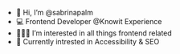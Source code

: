 - 👋 Hi, I’m @sabrinapalm
- 💻 Frontend Developer @Knowit Experience
- 👩🏻‍💻 I’m interested in all things frontend related
- 🌱 Currently intrested in Accessibility & SEO
